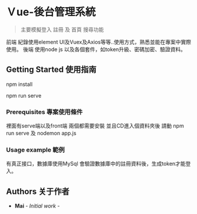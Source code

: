 # Ｖue-後台管理系統

> 主要模擬登入 註冊 及 首頁 搜尋功能

前端
紀錄使用element UI及Vuex及Axios等等..使用方式，熟悉並能在專案中實際使用。
後端
使用node js 以及各個套件，如token升級、密碼加密、驗證資料。

## Getting Started 使用指南

npm install

npm run serve

### Prerequisites 專案使用條件

裡面有serve端以及front端
兩個都需要安裝 並且CD進入個資料夾後
請動 npm run serve 及 nodemon app.js


### Usage example 範例

有真正接口，數據庫使用MySql
會驗證數據庫中的註冊資料後，生成token才能登入。


## Authors 关于作者

* **Mai** - *Initial work* - 
